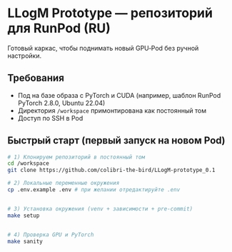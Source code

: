 # LLogM Prototype — репозиторий для RunPod (RU)


Готовый каркас, чтобы поднимать новый GPU‑Pod без ручной настройки.


## Требования
- Под на базе образа с PyTorch и CUDA (например, шаблон RunPod PyTorch 2.8.0, Ubuntu 22.04)
- Директория `/workspace` примонтирована как постоянный том
- Доступ по SSH в Pod


## Быстрый старт (первый запуск на новом Pod)


```bash
# 1) Клонируем репозиторий в постоянный том
cd /workspace
git clone https://github.com/colibri-the-bird/LLogM-prototype_0.1

# 2) Локальные переменные окружения
cp .env.example .env # при желании отредактируйте .env


# 3) Установка окружения (venv + зависимости + pre-commit)
make setup


# 4) Проверка GPU и PyTorch
make sanity
